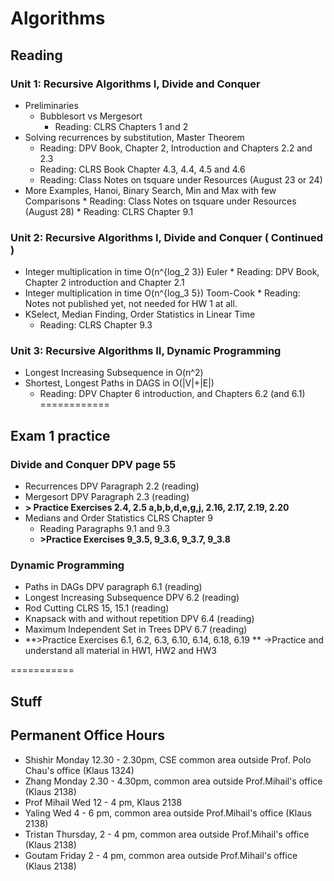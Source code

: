 # Algorithms

## Reading

### Unit 1: Recursive Algorithms I, Divide and Conquer

* Preliminaries
	* Bubblesort vs Mergesort
	  * Reading: CLRS Chapters 1 and 2
* Solving recurrences by substitution, Master Theorem
  * Reading: DPV Book, Chapter 2, Introduction and Chapters 2.2 and 2.3
  * Reading: CLRS Book Chapter 4.3, 4.4, 4.5 and 4.6
  * Reading: Class Notes on tsquare under Resources (August 23 or 24)
* More Examples, Hanoi, Binary Search, Min and Max with few Comparisons
       * Reading: Class Notes on tsquare under Resources (August 28)
       * Reading: CLRS Chapter 9.1
 
### Unit 2: Recursive Algorithms I, Divide and Conquer ( Continued )
* Integer multiplication in time O(n^{log_2 3}) Euler 
  	  * Reading: DPV Book, Chapter 2 introduction and Chapter 2.1
* Integer multiplication in time O(n^{log_3 5}) Toom-Cook
  	  * Reading: Notes not published yet, not needed for HW 1 at all.
* KSelect, Median Finding, Order Statistics in Linear Time
	 * Reading: CLRS Chapter 9.3
 
### Unit 3: Recursive Algorithms II, Dynamic Programming
* Longest Increasing Subsequence in O(n^2)
* Shortest, Longest Paths in DAGS in O(|V|+|E|)
	 *  Reading: DPV Chapter 6 introduction, and Chapters 6.2 (and 6.1)
============

## Exam 1 practice

### Divide and Conquer DPV page 55

- Recurrences DPV Paragraph 2.2 (reading)
- Mergesort DPV Paragraph 2.3   (reading)
- **> Practice Exercises 2.4, 2.5 a,b,b,d,e,g,j, 2.16, 2.17, 2.19, 2.20**
- Medians and Order Statistics CLRS Chapter 9
  - Reading Paragraphs 9.1 and 9.3
  - **>Practice Exercises 9_3.5, 9_3.6, 9_3.7, 9_3.8**
### Dynamic Programming
- Paths in DAGs DPV paragraph 6.1 (reading)
- Longest Increasing Subsequence DPV 6.2 (reading)
- Rod Cutting CLRS 15, 15.1 (reading)
- Knapsack with and without repetition DPV 6.4 (reading)
- Maximum Independent Set in Trees DPV 6.7 (reading)
- **>Practice Exercises 6.1, 6.2, 6.3, 6.10, 6.14, 6.18, 6.19 **
->Practice and understand all material in HW1, HW2 and HW3

=========== 

## Stuff
## Permanent Office Hours

* Shishir Monday 12.30 - 2.30pm,  CSE common area outside Prof. Polo Chau's office (Klaus 1324) 
* Zhang Monday  2.30 - 4.30pm, common area outside Prof.Mihail's office (Klaus 2138)
* Prof Mihail Wed 12 - 4 pm, Klaus 2138
* Yaling Wed 4 - 6 pm, common area outside Prof.Mihail's office (Klaus 2138)
* Tristan Thursday, 2 - 4 pm, common area outside Prof.Mihail's office (Klaus 2138)
* Goutam Friday 2 - 4 pm,  common area outside Prof.Mihail's office (Klaus 2138)


